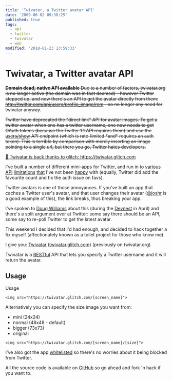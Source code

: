 ```yaml
---
title: 'Twivatar, a Twitter avatar API'
date: '2009-06-02 09:38:25'
published: true
tags:
  - api
  - twitter
  - twivatar
  - web
modified: '2018-01-23 13:59:33'
---
```

# Twivatar, a Twitter avatar API

<div class=update>
  <p><del><strong>Domain dead; native API available</strong> Due to a number of factors, twivatar.org is no longer active (the domain was in fact doomed) - however Twitter stepped up, and now there's an API to get the avatar directly from them: <a href="http://twitter.com/api/users/profile_image/rem">http://twitter.com/api/users/profile_image/rem</a> - so no longer any need for twivatar anyway.</del></p>

  <p><del>Twitter have deprecated the "direct link" API for avatar images. To get a twitter avatar when one has a twitter username, one now needs to get OAuth tokens (because the Twitter 1.1 API requires them) and use the <a href="https://dev.twitter.com/rest/reference/get/users/show">users/show</a> API endpoint (which is rate-limited *and* requires an auth token). This is terrible by comparison with merely inserting an image pointing to a single url, but there you go, Twitter hates developers.</del></p>

  <p><ins>🎉 Twivatar is back thanks to glitch: <a href="https://twivatar.glitch.com">https://twivatar.glitch.com</a></ins></p>
</div>

I've built a number of different mini-apps for Twitter, and run in to [various](http://groups.google.com/group/twitter-development-talk/browse_thread/thread/9a6f85e8beac68f5) [API](http://groups.google.com/group/twitter-development-talk/browse_thread/thread/3e87ad44d63835d8/a2828dd9758323a9?lnk=gst&q=remy#a2828dd9758323a9) [limitations](http://groups.google.com/group/twitter-development-talk/browse_thread/thread/2f0f10cae3cf6824) [that](http://groups.google.com/group/twitter-development-talk/browse_thread/thread/e1a61d579dca9300/cb65a0ad8f7ddcfe?lnk=gst&q=remy#cb65a0ad8f7ddcfe) I've not been [happy](http://groups.google.com/group/twitter-development-talk/browse_thread/thread/506cda469e9cfe2a/7d673932ee666c1b?lnk=gst&q=remy#7d673932ee666c1b) with (equally, Twitter did add the favourite count and fix the auth issue on favs).

Twitter avatars is one of those annoyances.  If you've built an app that caches a Twitter user's avatar, and that user changes their avatar ([@joshr](http://twitter.com/joshr) is a good example of this), the link breaks, thus breaking your app.

<!--more-->

I've spoken to [Doug Williams](http://twitter.com/dougw) about this (during the [Devnest](http://twitterdevelopernest.com/) in April) and there's a split argument over at Twitter: some say there should be an API, some say to re-poll Twitter to get the latest avatar.

This weekend I decided that I'd had enough, and decided to hack together a fix myself (affectionately known as a toilet project for those who know me).

I give you: [Twivatar](https://twivatar.glitch.com) ([twivatar.glitch.com](https://twivatar.glitch.com)) (previously on twivatar.org)

Twivatar is a [RESTful](http://en.wikipedia.org/wiki/Representational_State_Transfer "Wikipedia Entry: Representational State Transfer") API that lets you specify a Twitter username and it will return the avatar.

## Usage

Usage
<pre><code>&lt;img src=&quot;https://twivatar.glitch.com/[screen_name]&quot;&gt;</code></pre>

Alternatively you can specify the size image you want from:

* mini (24x24)
* normal (48x48 - default)
* bigger (73x73)
* original

<pre><code>&lt;img src=&quot;https://twivatar.glitch.com/[screen_name]/[size]&quot;&gt;</code></pre>

I've also got the app [whitelisted](http://apiwiki.twitter.com/Rate-limiting) so there's no worries about it being blocked from Twitter.

All the source code is available on [GitHub](https://github.com/remy/twivatar/) so go ahead and fork 'n hack if you want to.
